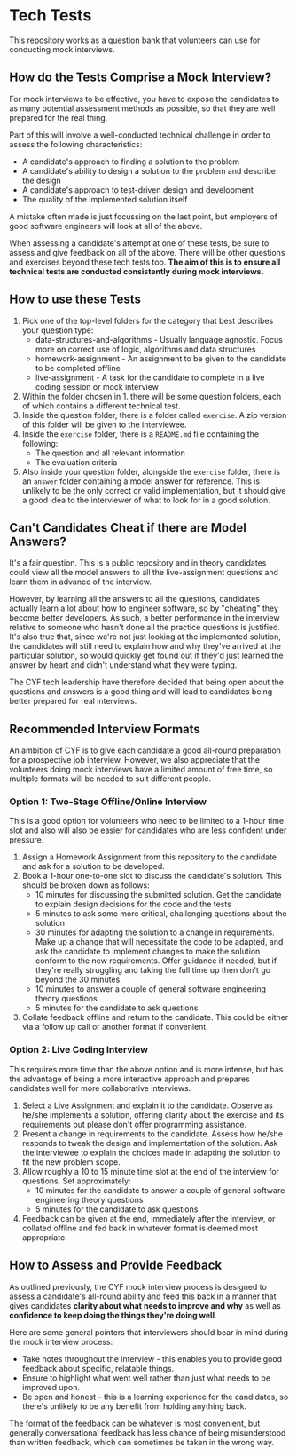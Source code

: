 # Tech Tests

This repository works as a question bank that volunteers can use for conducting mock interviews.

## How do the Tests Comprise a Mock Interview?

For mock interviews to be effective, you have to expose the candidates to as many potential assessment methods as possible, so that they are well prepared for the real thing.

Part of this will involve a well-conducted technical challenge in order to assess the following characteristics:

* A candidate's approach to finding a solution to the problem
* A candidate's ability to design a solution to the problem and describe the design
* A candidate's approach to test-driven design and development
* The quality of the implemented solution itself

A mistake often made is just focussing on the last point, but employers of good software engineers will look at all of the above.

When assessing a candidate's attempt at one of these tests, be sure to assess and give feedback on all of the above. There will be other questions and exercises beyond these tech tests too. **The aim of this is to ensure all technical tests are conducted consistently during mock interviews.**


## How to use these Tests

1. Pick one of the top-level folders for the category that best describes your question type:
    - data-structures-and-algorithms - Usually language agnostic. Focus more on correct use of logic, algorithms and data structures
    - homework-assignment - An assignment to be given to the candidate to be completed offline
    - live-assignment - A task for the candidate to complete in a live coding session or mock interview
1. Within the folder chosen in 1. there will be some question folders, each of which contains a different technical test.
1. Inside the question folder, there is a folder called `exercise`. A zip version of this folder will be given to the interviewee.
1. Inside the `exercise` folder, there is a `README.md` file containing the following:
    - The question and all relevant information
    - The evaluation criteria
1. Also inside your question folder, alongside the `exercise` folder, there is an `answer` folder containing a model answer for reference.  This is unlikely to be the only correct or valid implementation, but it should give a good idea to the interviewer of what to look for in a good solution.


## Can't Candidates Cheat if there are Model Answers?

It's a fair question.  This is a public repository and in theory candidates could view all the model answers to all the live-assignment questions and learn them in advance of the interview.

However, by learning all the answers to all the questions, candidates actually learn a lot about how to engineer software, so by "cheating" they become better developers.  As such, a better performance in the interview relative to someone who hasn't done all the practice questions is justified.  It's also true that, since we're not just looking at the implemented solution, the candidates will still need to explain how and why they've arrived at the particular solution, so would quickly get found out if they'd just learned the answer by heart and didn't understand what they were typing.

The CYF tech leadership have therefore decided that being open about the questions and answers is a good thing and will lead to candidates being better prepared for real interviews.


## Recommended Interview Formats

An ambition of CYF is to give each candidate a good all-round preparation for a prospective job interview.  However, we also appreciate that the volunteers doing mock interviews have a limited amount of free time, so multiple formats will be needed to suit different people.

### Option 1: Two-Stage Offline/Online Interview

This is a good option for volunteers who need to be limited to a 1-hour time slot and also will also be easier for candidates who are less confident under pressure.

1. Assign a Homework Assignment from this repository to the candidate and ask for a solution to be developed.
1. Book a 1-hour one-to-one slot to discuss the candidate's solution.  This should be broken down as follows:
    - 10 minutes for discussing the submitted solution.  Get the candidate to explain design decisions for the code and the tests
    - 5 minutes to ask some more critical, challenging questions about the solution
    - 30 minutes for adapting the solution to a change in requirements.  Make up a change that will necessitate the code to be adapted, and ask the candidate to implement changes to make the solution conform to the new requirements.  Offer guidance if needed, but if they're really struggling and taking the full time up then don't go beyond the 30 minutes.
    - 10 minutes to answer a couple of general software engineering theory questions
    - 5 minutes for the candidate to ask questions
1. Collate feedback offline and return to the candidate.  This could be either via a follow up call or another format if convenient.


### Option 2: Live Coding Interview

This requires more time than the above option and is more intense, but has the advantage of being a more interactive approach and prepares candidates well for more collaborative interviews.

1. Select a Live Assignment and explain it to the candidate.  Observe as he/she implements a solution, offering clarity about the exercise and its requirements but please don't offer programming assistance.
1. Present a change in requirements to the candidate.  Assess how he/she responds to tweak the design and implementation of the solution.  Ask the interviewee to explain the choices made in adapting the solution to fit the new problem scope.
1. Allow roughly a 10 to 15 minute time slot at the end of the interview for questions. Set approximately:
    - 10 minutes for the candidate to answer a couple of general software engineering theory questions
    - 5 minutes for the candidate to ask questions
1. Feedback can be given at the end, immediately after the interview, or collated offline and fed back in whatever format is deemed most appropriate.


## How to Assess and Provide Feedback

As outlined previously, the CYF mock interview process is designed to assess a candidate's all-round ability and feed this back in a manner that gives candidates **clarity about what needs to improve and why** as well as **confidence to keep doing the things they're doing well**.

Here are some general pointers that interviewers should bear in mind during the mock interview process:

* Take notes throughout the interview - this enables you to provide good feedback about specific, relatable things.
* Ensure to highlight what went well rather than just what needs to be improved upon.
* Be open and honest - this is a learning experience for the candidates, so there's unlikely to be any benefit from holding anything back.

The format of the feedback can be whatever is most convenient, but generally conversational feedback has less chance of being misunderstood than written feedback, which can sometimes be taken in the wrong way.

